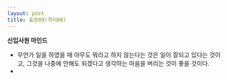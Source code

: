 ```yaml
---
layout: post
title: 출장09(격리08)
---
```

**신입사원 마인드**
- 무언가 일을 하였을 때 아무도 뭐라고 하지 않는다는 것은 일이 잘되고 있다는 것이고, 그것을 나중에 안해도 되겠다고 생각하는 마음을 버리는 것이 좋을 것이다.
-
